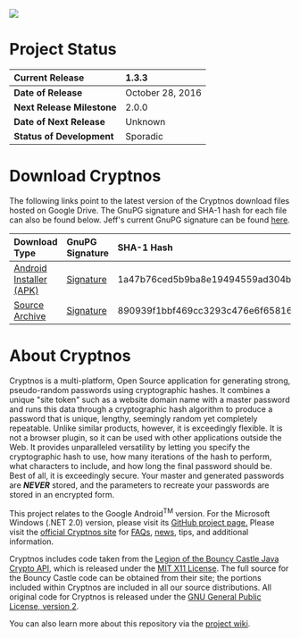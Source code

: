 [![](http://www.android.com/images/brand/android_app_on_play_logo_large.png)](http://play.google.com/store/apps/details?id=com.gpfcomics.android.cryptnos)

# Project Status #

| **Current Release** | 1.3.3 |
|:--------------------|:------|
| **Date of Release** | October 28, 2016 |
| **Next Release Milestone** | 2.0.0 |
| **Date of Next Release** | Unknown |
| **Status of Development** | Sporadic |

# Download Cryptnos #

The following links point to the latest version of the Cryptnos download files hosted on Google Drive. The GnuPG signature and SHA-1 hash for each file can also be found below. Jeff's current GnuPG signature can be found [here](https://www.gpf-comics.com/gnupg.php).

| **Download Type** | **GnuPG Signature** | **SHA-1 Hash** | **Size**|
|:------------------|:--------------------|:---------------|:--------|
| [Android Installer (APK)](http://www.cryptnos.com/files/downloads/Cryptnos_1.3.3.apk) | [Signature](http://www.cryptnos.com/files/downloads/Cryptnos_1.3.3.apk.asc) | 1a47b76ced5b9ba8e19494559ad304bf1299eb00 | 605kb |
| [Source Archive](http://www.cryptnos.com/files/downloads/Cryptnos_Android_1.3.3_Source.zip) | [Signature](http://www.cryptnos.com/files/downloads/Cryptnos_Android_1.3.3_Source.zip.asc) | 890939f1bbf469cc3293c476e6f658160d9f2e5a | 563kb |

# About Cryptnos #

Cryptnos is a multi-platform, Open Source application for generating strong, pseudo-random passwords using cryptographic hashes. It combines a unique "site token" such as a website domain name with a master password and runs this data through a cryptographic hash algorithm to produce a password that is unique, lengthy, seemingly random yet completely repeatable. Unlike similar products, however, it is exceedingly flexible. It is not a browser plugin, so it can be used with other applications outside the Web. It provides unparalleled versatility by letting you specify the cryptographic hash to use, how many iterations of the hash to perform, what characters to include, and how long the final password should be. Best of all, it is exceedingly secure. Your master and generated passwords are _**NEVER**_ stored, and the parameters to recreate your passwords are stored in an encrypted form.

This project relates to the Google Android<sup>TM</sup> version. For the Microsoft Windows (.NET 2.0) version, please visit its [GitHub project page.](https://github.com/gpfjeff/cryptnos-for-windows) Please visit the [official Cryptnos site](http://www.cryptnos.com/) for [FAQs](http://www.cryptnos.com/faq/), [news](http://www.cryptnos.com/news/android/), tips, and additional information.

Cryptnos includes code taken from the [Legion of the Bouncy Castle Java Crypto API](http://www.bouncycastle.org/java.html), which is released under the [MIT X11 License](http://opensource.org/licenses/mit-license.php). The full source for the Bouncy Castle code can be obtained from their site; the portions included within Cryptnos are included in all our source distributions. All original code for Cryptnos is released under the [GNU General Public License, version 2](http://www.gnu.org/licenses/old-licenses/gpl-2.0.html).

You can also learn more about this repository via the [project wiki](https://github.com/gpfjeff/cryptnos-for-android/tree/wiki).
